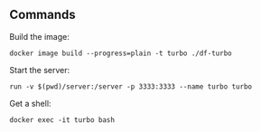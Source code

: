 ## Commands

Build the image:

```
docker image build --progress=plain -t turbo ./df-turbo
```

Start the server:

```
run -v $(pwd)/server:/server -p 3333:3333 --name turbo turbo
```

Get a shell:
```
docker exec -it turbo bash
```